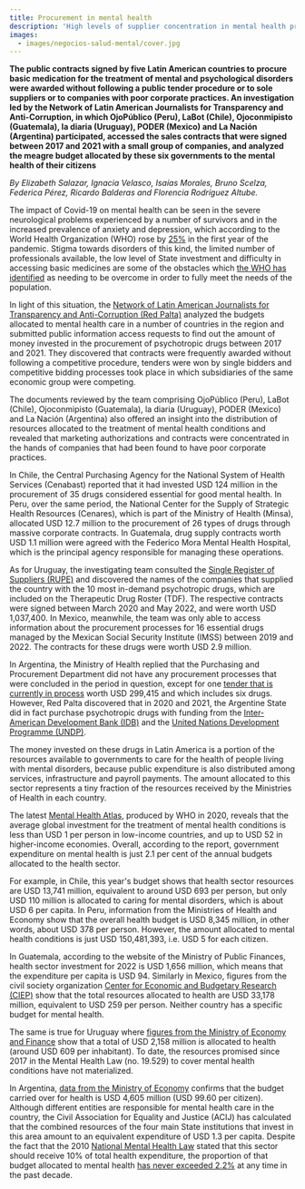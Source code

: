 ```yaml
---
title: Procurement in mental health
description: 'High levels of supplier concentration in mental health procurement and award of contracts without competition'
images:
  - images/negocios-salud-mental/cover.jpg
---
```


**The public contracts signed by five Latin American countries to procure basic medication for the treatment of mental and psychological disorders were awarded without following a public tender procedure or to sole suppliers or to companies with poor corporate practices. An investigation led by the Network of Latin American Journalists for Transparency and Anti-Corruption, in which OjoPúblico (Peru), LaBot (Chile), Ojoconmipisto (Guatemala), la diaria (Uruguay), PODER (Mexico) and La Nación (Argentina) participated, accessed the sales contracts that were signed between 2017 and 2021 with a small group of companies, and analyzed the meagre budget allocated by these six governments to the mental health of their citizens**

*By Elizabeth Salazar, Ignacia Velasco, Isaías Morales, Bruno Scelza, Federica Pérez, Ricardo Balderas and Florencia Rodríguez Altube.*

The impact of Covid-19 on mental health can be seen in the severe neurological problems experienced by a number of survivors and in the increased prevalence of anxiety and depression, which according to the World Health Organization (WHO) rose by [25%](https://www.paho.org/es/noticias/6-5-2022-ops-establece-comision-alto-nivel-sobre-salud-mental-covid-19) in the first year of the pandemic. Stigma towards disorders of this kind, the limited number of professionals available, the low level of State investment and difficulty in accessing basic medicines are some of the obstacles which [the WHO has identified](https://apps.who.int/iris/bitstream/handle/10665/97488/9789243506029_spa.pdf) as needing to be overcome in order to fully meet the needs of the population.

In light of this situation, the [Network of Latin American Journalists for Transparency and Anti-Corruption (Red Palta)](https://www.redpalta.org/) analyzed the budgets allocated to mental health care in a number of countries in the region and submitted public information access requests to find out the amount of money invested in the procurement of psychotropic drugs between 2017 and 2021. They discovered that contracts were frequently awarded without following a competitive procedure, tenders were won by single bidders and competitive bidding processes took place in which subsidiaries of the same economic group were competing.

The documents reviewed by the team comprising OjoPúblico (Peru), LaBot (Chile), Ojoconmipisto (Guatemala), la diaria (Uruguay), PODER (Mexico) and La Nación (Argentina) also offered an insight into the distribution of resources allocated to the treatment of mental health conditions and revealed that marketing authorizations and contracts were concentrated in the hands of companies that had been found to have poor corporate practices. 

In Chile, the Central Purchasing Agency for the National System of Health Services (Cenabast) reported that it had invested USD 124 million in the procurement of 35 drugs considered essential for good mental health. In Peru, over the same period, the National Center for the Supply of Strategic Health Resources (Cenares), which is part of the Ministry of Health (Minsa), allocated USD 12.7 million to the procurement of 26 types of drugs through massive corporate contracts. In Guatemala, drug supply contracts worth USD 1.1 million were agreed with the Federico Mora Mental Health Hospital, which is the principal agency responsible for managing these operations.

As for Uruguay, the investigating team consulted the [Single Register of Suppliers (RUPE)](https://www.comprasestatales.gub.uy/rupe/clientes/publicos/BusquedaPublicaDeProveedoresCliente.jsf) and discovered the names of the companies that supplied the country with the 10 most in-demand psychotropic drugs, which are included on the Therapeutic Drug Roster (TDF). The respective contracts were signed between March 2020 and May 2022, and were worth USD 1,037,400. In Mexico, meanwhile, the team was only able to access information about the procurement processes for 16 essential drugs managed by the Mexican Social Security Institute (IMSS) between 2019 and 2022. The contracts for these drugs were worth USD 2.9 million.

In Argentina, the Ministry of Health replied that the Purchasing and Procurement Department did not have any procurement processes that were concluded in the period in question, except for one [tender that is currently in process](https://comprar.gob.ar/) worth USD 299,415 and which includes six drugs. However, Red Palta discovered that in 2020 and 2021, the Argentine State did in fact purchase psychotropic drugs with funding from the [Inter-American Development Bank (IDB)](http://www.ufisalud.gov.ar/index.php?option=com_content&view=article&id=527:adquisicion-de-medicamentos-para-patologias-ex-2020-91337353-apn-ssga-ms-uisicion-de-medicamentos-para-patologias-salud-mental&catid=11&Itemid=106) and the [United Nations Development Programme (UNDP)](http://www.ufisalud.gov.ar/index.php?option=com_content&view=article&id=597:adquisicion-de-medicamentos-para-patologias-de-salud-mental-dnmyts-dnsma-ex-2021-63394551-apn-sga-ms&catid=11&Itemid=106).

The money invested on these drugs in Latin America is a portion of the resources available to governments to care for the health of people living with mental disorders, because public expenditure is also distributed among services, infrastructure and payroll payments. The amount allocated to this sector represents a tiny fraction of the resources received by the Ministries of Health in each country.

The latest [Mental Health Atlas](https://www.who.int/publications/i/item/9789240036703/), produced by WHO in 2020, reveals that the average global investment for the treatment of mental health conditions is less than USD 1 per person in low-income countries, and up to USD 52 in higher-income economies. Overall, according to the report, government expenditure on mental health is just 2.1 per cent of the annual budgets allocated to the health sector.

For example, in Chile, this year's budget shows that health sector resources are USD 13,741 million, equivalent to around USD 693 per person, but only USD 110 million is allocated to caring for mental disorders, which is about USD 6 per capita. In Peru, information from the Ministries of Health and Economy show that the overall health budget is USD 8,345 million, in other words, about USD 378 per person. However, the amount allocated to mental health conditions is just USD 150,481,393, i.e. USD 5 for each citizen.

In Guatemala, according to the website of the Ministry of Public Finances, health sector investment for 2022 is USD 1,656 million, which means that the expenditure per capita is USD 94. Similarly in Mexico, figures from the civil society organization [Center for Economic and Budgetary Research (CIEP)](https://ciep.mx/gasto-en-salud-per-capita-menos-usuarios-del-sistema-de-salud/) show that the total resources allocated to health are USD 33,178 million, equivalent to USD 259 per person. Neither country has a specific budget for mental health.

The same is true for Uruguay where [figures from the Ministry of Economy and Finance](https://www.gub.uy/ministerio-economia-finanzas/tematica/ley-19924) show that a total of USD 2,158 million is allocated to health (around USD 609 per inhabitant). To date, the resources promised since 2017 in the Mental Health Law (no. 19.529) to cover mental health conditions have not materialized.

In Argentina, [data from the Ministry of Economy](https://www.presupuestoabierto.gob.ar/sici/destacado-a-que-se-destina-el-gasto) confirms that the budget carried over for health is USD 4,605 million (USD 99.60 per citizen). Although different entities are responsible for mental health care in the country, the Civil Association for Equality and Justice (ACIJ) has calculated that the combined resources of the four main State institutions that invest in this area amount to an equivalent expenditure of USD 1.3 per capita. Despite the fact that the 2010 [National Mental Health Law](http://servicios.infoleg.gob.ar/infolegInternet/anexos/175000-179999/175977/norma.htm) stated that this sector should receive 10% of total health expenditure, the proportion of that budget allocated to mental health [has never exceeded 2.2%](https://acij.org.ar/invertir-en-salud-mental-es-urgente/) at any time in the past decade.
